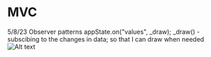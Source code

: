 # MVC
5/8/23
Observer patterns
appState.on("values", _draw);
_draw() - subscibing to the changes in data; so that I can draw when needed
![Alt text](../../../../OneDrive/Documents/CodeWorks/study%20guides/MVCS.jpg)

